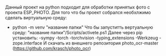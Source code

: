 Данный проект на python подходит для обработки принятых фото с проекта ESP_PHOTO.
Для того что бы проект собрался необхлжимо сделать виртуальную среду:
- python -m venv "название папки"
  Что бы запуститть вертуальную среду:
   "название папки"/Scripts/activete.ps1
Далее через pip установить:
-sympy
-torch
-torchvision
-typing_extensions
-Werkzeug
-zope.interface
И скачать из внешнего репозитория photo_ocr-master (https://github.com/krasch/photo_ocr)

